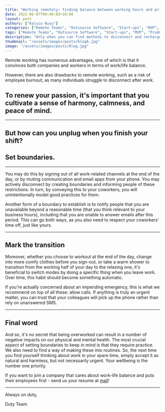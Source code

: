 ```yaml
---
title: "Working remotely: finding balance between working hours and private life"
date: 2022-06-07T09:49:03+10:00
layout: post
authors: ["Raluca Rusu"]
categories: ["Remote Teams", "Outsource Software", "Start-ups", "MVP", "Product", "Development", "Testing", "Launching"]
tags: ["Remote Teams", "Outsource Software", "Start-ups", "MVP", "Product", "Development", "Testing", "Launching"]
description: "Only when you can find methods to disconnect and recharge your soul after work, you will feel more in charge of your wellbeing and will be less likely to be subject to stress."
thumbnail: "/assets/images/posts/blog6.jpg"
image: "/assets/images/posts/blog.jpg"
---
```


Remote working has numerous advantages, one of which is that it convinces both companies and workers in terms of work/life balance. 

However, there are also drawbacks to remote working, such as a risk of employee burnout, as many individuals struggle to disconnect after work. 

## To renew your passion, it's important that you cultivate a sense of harmony, calmness, and peace of mind.

----------------------

##  But how can you unplug when you finish your shift? 
## Set boundaries.

----------------------

You may do this by signing out of all work-related channels at the end of the day, or by muting communication and email apps from your phone. You may actively disconnect by creating boundaries and informing people of these restrictions. In turn, by conveying this to your coworkers, you will unintentionally model good practices for them.


Another form of a boundary to establish is to notify people that you are unavailable beyond a reasonable time (that you think relevant to your business hours), including that you are unable to answer emails after this period. This can go both ways, as you also need to respect your coworkers’ time off, just like yours.

----------------------

## Mark the transition

Moreover, whether you choose to workout at the end of the day, change into more comfy clothes before you sign-out, or take a warm shower to transition from the working half of your day to the relaxing one, it's beneficial to switch modes by doing a specific thing when you leave work. Over time, this habit should become something automatic.

If you're actually concerned about an impending emergency, this is what we recommend on top of all these: allow calls. If anything is truly an urgent matter, you can trust that your colleagues will pick up the phone rather than rely on unanswered SMS.

----------------------

## Final word

And so, it's no secret that being overworked can result in a number of negative impacts on our physical and mental health. The most crucial aspect of setting boundaries to keep in mind is that they require practice. We also need to find a way of making these into routines. So, the next time you find yourself thinking about work in your spare time, simply accept it as natural and harmless, but not necessarily urgent. Your wellbeing is the number one priority. 


If you want to join a company that cares about work-life balance and puts their employees first - send us your resume at [mail](emailto:contat@dutyventures.com)! 

----------------------

Always on duty,

Duty Team
